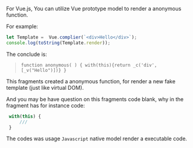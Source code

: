 For Vue.js, You can utilize Vue prototype model to render a anonymous function.

For example:

```js
let Template =  Vue.complier(`<div>Hello</div>`);
console.log(toString(Template.render));
```

The conclude is:


> `function anonymous(
) {
with(this){return _c('div',[_v("Hello")])}
}`

This fragments created a anonymous function, for render a new fake template (just like virtual DOM).

And you may be have question on this fragments code blank, why in the fragment has for instance code:


```js
 with(this) {
     ///
 }
```


The codes was usage `Javascript` native model render a executable code. 
